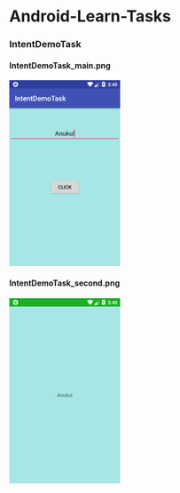 # Android-Learn-Tasks
<h3>IntentDemoTask</h3>

<h4>IntentDemoTask_main.png</h4>
<img src="screenshot/IntentDemoTask_main.png" width=200 ,height=200 />

<h4>IntentDemoTask_second.png</h4>
<img src="screenshot/IntentDemoTask_second.png" width=200 ,height=200 />



